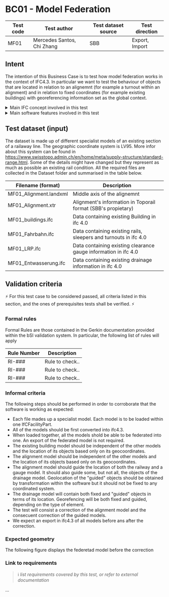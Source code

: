 # BC01 - Model Federation

| Test code | Test author     | Test dataset source | Test direction |
|-----------|-----------------|---------------------|----------------|
| MF01      | Mercedes Santos, Chi Zhang             | SBB                 | Export, Import         |



## Intent

The intention of this Business Case is to test how model federation works in the context of IFC4.3. 
In particular we want to test the behaviour of objects that are located in relation to an alignemnt (for example a turnout within an alignment) and in relation to fixed coordinates (for example existing buildings) with georeferencing information set as the global context.

<details><summary>Main IFC concept involved in this test</summary> 

- Project Global Positioning ([Concept Template](https://ifc43-docs.standards.buildingsmart.org/IFC/RELEASE/IFC4x3/HTML/concepts/Project_Context/Project_Global_Positioning/content.html) | Requirements)
- Alignment Layout
- Spatial Structure
- Alignment Geometry
- Product Linear Placement
- Product Local Placement
- Revision Control
- Software Identity
- Element Decomposition
- Body Tessellation Geometry
- Body Advanced Swept Solid Geometry
- Body SweptSolid PolyCurve Geometry
- Clearance Geometry

</details>

<details><summary>Main software features involved in this test</summary> 

- Model referencing
- Element merging and update
- Model integration and display
- Model filter and hide
</details>


## Test dataset (input)

The dataset is made up of different specialist models of an existing section of a railaway line. The geographic coordinate system is LV95. More infor about this system can be found in https://www.swisstopo.admin.ch/en/home/meta/supply-structure/standard-range.html. Some of the details might have changed but they represent as much as possible an existing rail condition. 
All the required files are collected in the Dataset folder and summarised in the table below.

| Filename (format)         | Description                                                        |
|---------------------------|--------------------------------------------------------------------|
| MF01_Alignment.landxml    | Middle axis of the alignemnt                                       |
| MF01_Alignment.xtr        | Alignment's information in Toporail format (SBB's propietary)      |
| MF01_buildings.ifc        | Data containing existing Building in ifc 4.0                       |
| MF01_Fahrbahn.ifc         | Data containing existing rails, sleepers and turnouts in ifc 4.0   |
| MF01_LRP.ifc              | Data containing existing clearance gauge information in ifc 4.0    |
| MF01_Entwasserung.ifc     | Data containing existing drainage information in ifc 4.0           |


## Validation criteria
⚡ For this test case to be considered passed, all criteria listed in this section, and the ones of prerequisites tests shall be verified. ⚡

### Formal rules
Formal Rules are those contained in the Gerkin documentation provided within the bSI validation system. In particular, the following list of rules will apply

|Rule Number                | Description                                                        |
|---------------------------|--------------------------------------------------------------------|
| RI-###                    | Rule to check..                                                    |
| RI-###                    | Rule to check..                                                    | 
| RI-###                    | Rule to check..                                                    |


### Informal criteria
The following steps should be performed in order to corroborate that the software is working as expected:

- Each file mades up a specialist model. Each model is to be loaded within one IfCFacilityPart.
- All of the models should be first converted into ifc4.3.
- When loaded together, all the models shold be able to be federated into one. An export of the federated model is not required.
- The existing building model should be independent of the other models and the location of its objects based only on its geocoordinates.
- The alignment model should be independent of the other models and the location of its objects based only on its geocoordinates.
- The alignment model should guide the location of both the railway and a gauge model. It should also guide some, but not all, the objects of the drainage model. Geolocation of the "guided" objects should be obtained by transformation within the software but it should not be fixed to any coordinated system.
- The drainage model will contain both fixed and "guided" objects in terms of its location. Georefencing will be both fixed and guided, depending on the type of element.
- The test will consist a correction of the alignment model and the consecuent correction of the guided models.
- We expect an export in ifc4.3 of all models before ans after the correction.


### Expected geometry
The following figure displays the federetad model before the correction



### Link to requirements
>:information_source: *list requirements covered by this test, or refer to external documentation*

...
